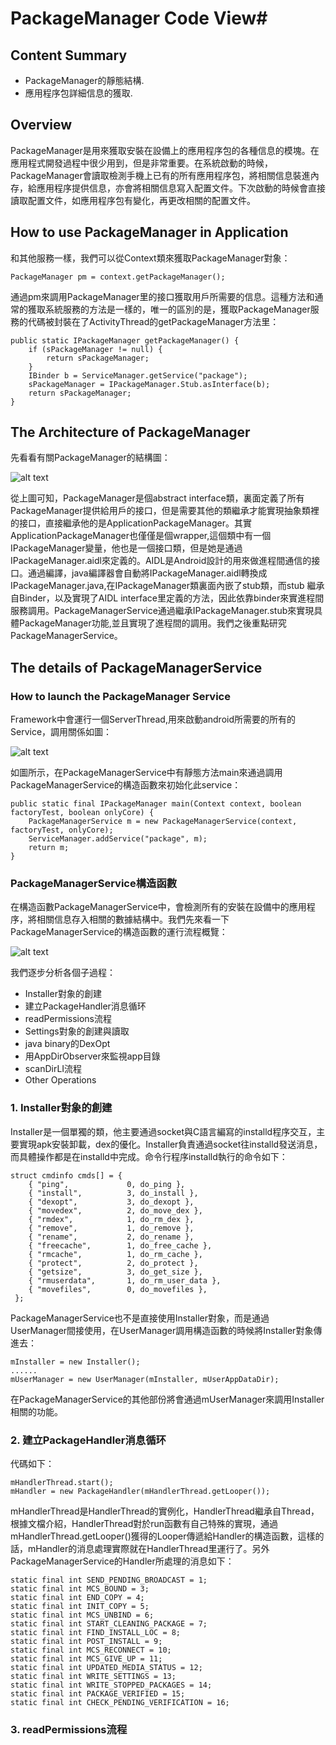 # PackageManager Code View#

## Content Summary ##

* PackageManager的靜態結構.
* 應用程序包詳細信息的獲取.

## Overview ##

PackageManager是用來獲取安裝在設備上的應用程序包的各種信息的模塊。在應用程式開發過程中很少用到，但是非常重要。在系統啟動的時候，PackageManager會讀取檢測手機上已有的所有應用程序包，將相關信息裝進內存，給應用程序提供信息，亦會將相關信息寫入配置文件。下次啟動的時候會直接讀取配置文件，如應用程序包有變化，再更改相關的配置文件。

## How to use PackageManager in Application ##

和其他服務一樣，我們可以從Context類來獲取PackageManager對象：

	PackageManager pm = context.getPackageManager();

通過pm來調用PackageManager里的接口獲取用戶所需要的信息。這種方法和通常的獲取系統服務的方法是一樣的，唯一的區別的是，獲取PackageManager服務的代碼被封裝在了ActivityThread的getPackageManager方法里：

	public static IPackageManager getPackageManager() {
        if (sPackageManager != null) {
            return sPackageManager;
        }
        IBinder b = ServiceManager.getService("package");
        sPackageManager = IPackageManager.Stub.asInterface(b);
        return sPackageManager;
    }

## The Architecture of PackageManager ##

先看看有關PackageManager的結構圖：

![alt text](pm-architecture.png "Title")

從上圖可知，PackageManager是個abstract interface類，裏面定義了所有PackageManager提供給用戶的接口，但是需要其他的類繼承才能實現抽象類裡的接口，直接繼承他的是ApplicationPackageManager。其實ApplicationPackageManager也僅僅是個wrapper,這個類中有一個IPackageManager變量，他也是一個接口類，但是她是通過IPackageManager.aidl來定義的。AIDL是Android設計的用來做進程間通信的接口。通過編譯，java編譯器會自動將IPackageManager.aidl轉換成IPackageManager.java,在IPackageManager類裏面內嵌了stub類，而stub 繼承自Binder，以及實現了AIDL interface里定義的方法，因此依靠binder來實進程間服務調用。PackageManagerService通過繼承IPackageManager.stub來實現具體PackageManager功能,並且實現了進程間的調用。我們之後重點研究PackageManagerService。

## The details of PackageManagerService ##

### How to launch the PackageManager Service ###

Framework中會運行一個ServerThread,用來啟動android所需要的所有的Service，調用關係如圖：

![alt text](pm-service-launch.png "Title")

如圖所示，在PackageManagerService中有靜態方法main來通過調用PackageManagerService的構造函數來初始化此service：

	public static final IPackageManager main(Context context, boolean factoryTest, boolean onlyCore) {
    	PackageManagerService m = new PackageManagerService(context, factoryTest, onlyCore);
    	ServiceManager.addService("package", m);
    	return m;
	}

### PackageManagerService構造函數 ###

在構造函數PackageManagerService中，會檢測所有的安裝在設備中的應用程序，將相關信息存入相關的數據結構中。我們先來看一下PackageManagerService的構造函數的運行流程概覽：

![alt text](PackageManagerConstructor.png "Title")

我們逐步分析各個子過程：

* Installer對象的創建
* 建立PackageHandler消息循环
* readPermissions流程
* Settings對象的創建與讀取
* java binary的DexOpt
* 用AppDirObserver來監視app目錄
* scanDirLI流程
* Other Operations

### 1. Installer對象的創建 ###

Installer是一個單獨的類，他主要通過socket與C語言編寫的installd程序交互，主要實現apk安裝卸載，dex的優化。Installer負責通過socket往installd發送消息，而具體操作都是在installd中完成。命令行程序installd執行的命令如下：

	struct cmdinfo cmds[] = {
    	{ "ping",             0, do_ping },
        { "install",          3, do_install },
        { "dexopt",           3, do_dexopt },
        { "movedex",          2, do_move_dex },
        { "rmdex",            1, do_rm_dex },
        { "remove",           1, do_remove },
        { "rename",           2, do_rename },
        { "freecache",        1, do_free_cache },
        { "rmcache",          1, do_rm_cache },
        { "protect",          2, do_protect },
        { "getsize",          3, do_get_size },
        { "rmuserdata",       1, do_rm_user_data },
        { "movefiles",        0, do_movefiles },
     };

PackageManagerService也不是直接使用Installer對象，而是通過UserManager間接使用，在UserManager調用構造函數的時候將Installer對象傳進去：

	mInstaller = new Installer();
	......
    mUserManager = new UserManager(mInstaller, mUserAppDataDir);

在PackageManagerService的其他部份將會通過mUserManager來調用Installer相關的功能。

### 2. 建立PackageHandler消息循环 ###

代碼如下：

	mHandlerThread.start();
    mHandler = new PackageHandler(mHandlerThread.getLooper());

mHandlerThread是HandlerThread的實例化，HandlerThread繼承自Thread，根據文檔介紹，HandlerThread對於run函數有自己特殊的實現，通過mHandlerThread.getLooper()獲得的Looper傳遞給Handler的構造函數，這樣的話，mHandler的消息處理實際就在HandlerThread里運行了。另外PackageManagerService的Handler所處理的消息如下：

	static final int SEND_PENDING_BROADCAST = 1;
    static final int MCS_BOUND = 3;
    static final int END_COPY = 4;
    static final int INIT_COPY = 5;
    static final int MCS_UNBIND = 6;
    static final int START_CLEANING_PACKAGE = 7;
    static final int FIND_INSTALL_LOC = 8;
    static final int POST_INSTALL = 9;
    static final int MCS_RECONNECT = 10;
    static final int MCS_GIVE_UP = 11;
    static final int UPDATED_MEDIA_STATUS = 12;
    static final int WRITE_SETTINGS = 13;
    static final int WRITE_STOPPED_PACKAGES = 14;
    static final int PACKAGE_VERIFIED = 15;
    static final int CHECK_PENDING_VERIFICATION = 16;

### 3. readPermissions流程 ###